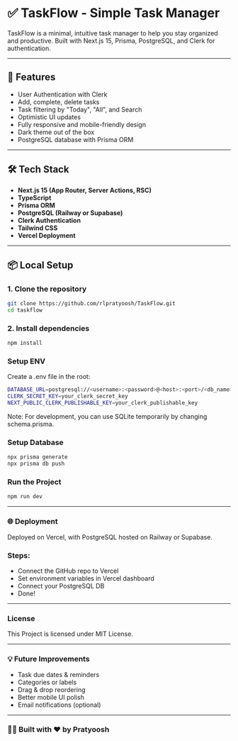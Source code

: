 # ✅ TaskFlow - Simple Task Manager

TaskFlow is a minimal, intuitive task manager to help you stay organized and productive. Built with Next.js 15, Prisma, PostgreSQL, and Clerk for authentication.

---

## 🚀 Features

- User Authentication with Clerk
- Add, complete, delete tasks
- Task filtering by "Today", "All", and Search
- Optimistic UI updates
- Fully responsive and mobile-friendly design
- Dark theme out of the box
- PostgreSQL database with Prisma ORM

---

## 🛠️ Tech Stack

- **Next.js 15 (App Router, Server Actions, RSC)**
- **TypeScript**
- **Prisma ORM**
- **PostgreSQL (Railway or Supabase)**
- **Clerk Authentication**
- **Tailwind CSS**
- **Vercel Deployment**

---

## 📦 Local Setup

### 1. Clone the repository

```bash
git clone https://github.com/rlpratyoosh/TaskFlow.git
cd taskflow 
```

### 2. Install dependencies

```bash
npm install
```

### Setup ENV

Create a .env file in the root:
```bash
DATABASE_URL=postgresql://<username>:<password>@<host>:<port>/<db_name>
CLERK_SECRET_KEY=your_clerk_secret_key
NEXT_PUBLIC_CLERK_PUBLISHABLE_KEY=your_clerk_publishable_key
```
Note: For development, you can use SQLite temporarily by changing schema.prisma.

### Setup Database

```bash
npx prisma generate
npx prisma db push
```

### Run the Project

```bash
npm run dev
```
---

### 🌐 Deployment

 Deployed on Vercel, with PostgreSQL hosted on Railway or Supabase.

### Steps:
- Connect the GitHub repo to Vercel
- Set environment variables in Vercel dashboard
- Connect your PostgreSQL DB
- Done!

---

### License
This Project is licensed under MIT License.

---

### 💡 Future Improvements

- Task due dates & reminders
- Categories or labels
- Drag & drop reordering
- Better mobile UI polish
- Email notifications (optional)

---

### 🧑‍💻 Built with ❤️ by Pratyoosh